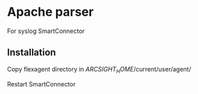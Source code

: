# Apache parser
For syslog SmartConnector

## Installation
Copy flexagent directory in $ARCSIGHT_HOME$/current/user/agent/

Restart SmartConnector
